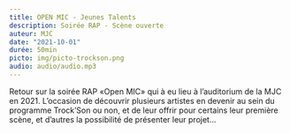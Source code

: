 ```yaml
---
title: OPEN MIC - Jeunes Talents
description: Soirée RAP - Scène ouverte 
auteur: MJC
date: "2021-10-01"
durée: 50min
picto: img/picto-trockson.png
audio: audio/audio.mp3
---
```

Retour sur la soirée RAP «Open MIC» qui à eu lieu à l’auditorium de la MJC en 2021. L’occasion de découvrir
plusieurs artistes en devenir au sein du programme Trock’Son ou non, et de leur offrir pour certains leur
première scène, et d’autres la possibilité de présenter leur projet... 

